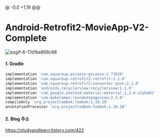 @ -0,0 +1,19 @@
# Android-Retrofit2-MovieApp-V2-Complete
![ezgif-6-17d1be856c68](https://user-images.githubusercontent.com/55937799/88886674-f6b0a600-d275-11ea-8473-83e14dca5fa7.gif)


#### 1. Gradle
```gradle
implementation 'com.squareup.picasso:picasso:2.71828'
implementation 'com.squareup.retrofit2:retrofit:2.1.0'
implementation 'com.squareup.retrofit2:converter-gson:2.1.0'
implementation 'androidx.recyclerview:recyclerview:1.1.0'
implementation 'com.google.android.material:material:1.2.0-alpha02'
implementation 'com.makeramen:roundedimageview:2.3.0'
compileOnly 'org.projectlombok:lombok:1.18.10'
annotationProcessor 'org.projectlombok:lombok:1.18.10'
```

#### 2. Blog 주소
<https://studyandlearn.tistory.com/422>